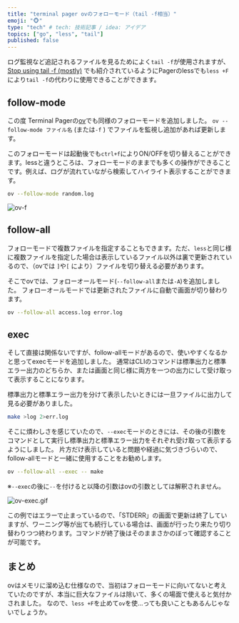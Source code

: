 ```yaml
---
title: "terminal pager ovのフォローモード（tail -f相当）"
emoji: "🐵"
type: "tech" # tech: 技術記事 / idea: アイデア
topics: ["go", "less", "tail"]
published: false
---
```

ログ監視など追記されるファイルを見るためによく`tail -f`が使用されますが、
[Stop using tail -f (mostly)](https://www.brianstorti.com/stop-using-tail/) でも紹介されているようにPagerのlessでも`less +F`により`tail -f`の代わりに使用できることができます。

## follow-mode

この度 Terminal Pagerの[ov](https://github.com/noborus/ov)でも同様のフォローモードを追加しました。
`ov --follow-mode ファイル名` (または`-f` ) でファイルを監視し追加があれば更新します。

このフォローモードは起動後でも`ctrl+f`によりON/OFFを切り替えることができます。lessと違うところは、フォローモードのままでも多くの操作ができることです。例えば、ログが流れていながら検索してハイライト表示することができます。

```sh
ov --follow-mode random.log
```

![ov-f](https://raw.githubusercontent.com/noborus/ov/master/docs/ov-tail.gif)

## follow-all

フォローモードで複数ファイルを指定することもできます。ただ、`less`と同じ様に複数ファイルを指定した場合は表示しているファイル以外は裏で更新されているので、（ovでは `]`や`[` により）ファイルを切り替える必要があります。

そこでovでは、フォローオールモード(`--follow-all`または`-A`)を追加しました。
フォローオールモードでは更新されたファイルに自動で画面が切り替わります。

```sh
ov --follow-all access.log error.log
```

## exec

そして直接は関係ないですが、follow-allモードがあるので、使いやすくなるかと思ってexecモードを追加しました。
通常はCLIのコマンドは標準出力と標準エラー出力のどちらか、または画面と同じ様に両方を一つの出力にして受け取って表示することになります。

標準出力と標準エラー出力を分けて表示したいときには一旦ファイルに出力して見る必要がありました。

```sh
make >log 2>err.log
```

そこに煩わしさを感じていたので、`--exec`モードのときには、その後の引数をコマンドとして実行し標準出力と標準エラー出力をそれぞれ受け取って表示するようにしました。
片方だけ表示していると問題や経過に気づきづらいので、follow-allモードと一緒に使用することをお勧めします。

```sh
ov --follow-all --exec -- make
```

※`--exec`の後に`--`を付けると以降の引数はovの引数としては解釈されません。

![ov-exec.gif](https://raw.githubusercontent.com/noborus/ov/master/docs/ov-exec.gif)

この例ではエラーで止まっているので、「STDERR」の画面で更新は終了していますが、ワーニング等が出ても続行している場合は、画面が行ったり来たり切り替わりつつ終わります。コマンドが終了後はそのままさかのぼって確認することが可能です。

## まとめ

ovはメモリに溜め込む仕様なので、当初はフォローモードに向いてないと考えていたのですが、本当に巨大なファイルは除いて、多くの場面で使えると気付かされました。
なので、`less +F`を止めて`ov`を使...っても良いこともあるんじゃないでしょうか。
